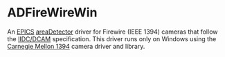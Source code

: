 ADFireWireWin
===========
An <a href="http://www.aps.anl.gov/epics/">EPICS</a> 
<a href="http://cars.uchicago.edu/software/epics/areaDetector.html">areaDetector</a> 
driver for Firewire (IEEE 1394) cameras that follow the 
<a href="http://damien.douxchamps.net/ieee1394/libdc1394/iidc/IIDC_1.31.pdf">IIDC/DCAM</a> specification. 
This driver runs only on Windows using the 
<a href="http://www.cs.cmu.edu/~iwan/1394/">Carnegie Mellon 1394</a> camera driver and library.
